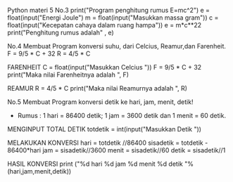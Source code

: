 Python materi 5
No.3
print("Program penghitung rumus E=mc^2")
e = float(input("Energi Joule")
m = float(input("Masukkan massa gram"))
c = float(input("Kecepatan cahaya dalam ruang hampa"))
e = m*c**22
print("Penghitung rumus adalah" , e)

No.4
Membuat Program konversi suhu, dari Celcius, Reamur,dan Farenheit.
F = 9/5 * C + 32
R = 4/5 * C

FARENHEIT
C = float(input("Masukkan Celcius "))
F = 9/5 * C + 32
print("Maka nilai Farenheitnya adalah ", F)

REAMUR
R = 4/5 * C 
print("Maka nilai   Reamurnya  adalah ", R)


No.5
Membuat Program konversi detik ke hari, jam, menit, detik!
- Rumus : 1 hari = 86400 detik; 1 jam = 3600 detik dan 1 menit = 60 detik.

MENGINPUT TOTAL DETIK
totdetik  = int(input("Masukkan Detik "))

MELAKUKAN KONVERSI
hari      = totdetik //86400
sisadetik = totdetik - 86400*hari
jam       = sisadetik//3600
menit     = sisadetik//60
detik     = sisadetik//1

HASIL KONVERSI
print ("%d hari %d jam %d menit %d detik "%(hari,jam,menit,detik))
